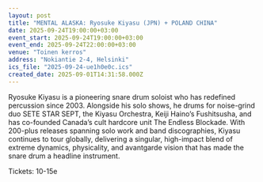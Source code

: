 ```yaml
---
layout: post
title: "MENTAL ALASKA: Ryosuke Kiyasu (JPN) + POLAND CHINA"
date: 2025-09-24T19:00:00+03:00
event_start: 2025-09-24T19:00:00+03:00
event_end: 2025-09-24T22:00:00+03:00
venue: "Toinen kerros"
address: "Nokiantie 2-4, Helsinki"
ics_file: "2025-09-24-ue1h0e0c.ics"
created_date: 2025-09-01T14:31:58.000Z
---
```


Ryosuke Kiyasu is a pioneering snare drum soloist who has redefined percussion since 2003. Alongside his solo shows, he drums for noise-grind duo SETE STAR SEPT, the Kiyasu Orchestra, Keiji Haino’s Fushitsusha, and has co-founded Canada’s cult hardcore unit The Endless Blockade. With 200-plus releases spanning solo work and band discographies, Kiyasu continues to tour globally, delivering a singular, high-impact blend of extreme dynamics, physicality, and avantgarde vision that has made the snare drum a headline instrument.  
  
Tickets: 10-15e
